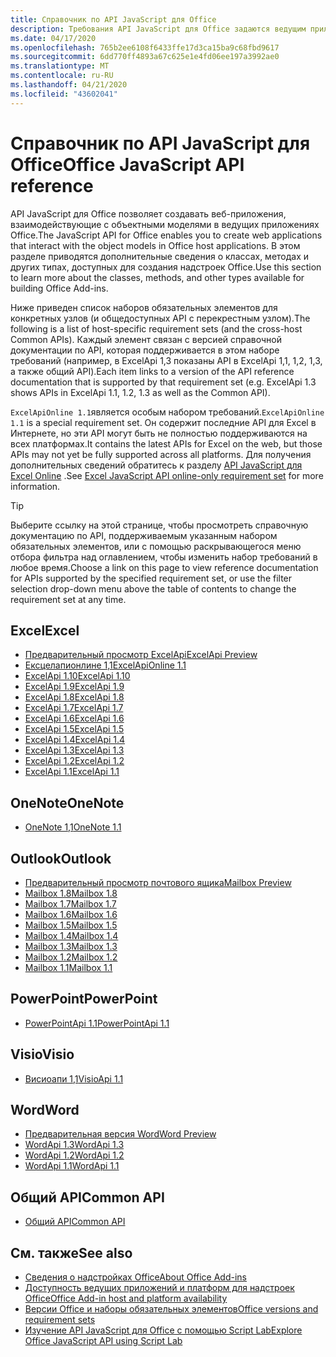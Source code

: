 ```yaml
---
title: Справочник по API JavaScript для Office
description: Требования API JavaScript для Office задаются ведущим приложением.
ms.date: 04/17/2020
ms.openlocfilehash: 765b2ee6108f6433ffe17d3ca15ba9c68fbd9617
ms.sourcegitcommit: 6dd770ff4893a67c625e1e4fd06ee197a3992ae0
ms.translationtype: MT
ms.contentlocale: ru-RU
ms.lasthandoff: 04/21/2020
ms.locfileid: "43602041"
---
```

# <a name="office-javascript-api-reference"></a><span data-ttu-id="13596-103">Справочник по API JavaScript для Office</span><span class="sxs-lookup"><span data-stu-id="13596-103">Office JavaScript API reference</span></span>

<span data-ttu-id="13596-104">API JavaScript для Office позволяет создавать веб-приложения, взаимодействующие с объектными моделями в ведущих приложениях Office.</span><span class="sxs-lookup"><span data-stu-id="13596-104">The JavaScript API for Office enables you to create web applications that interact with the object models in Office host applications.</span></span> <span data-ttu-id="13596-105">В этом разделе приводятся дополнительные сведения о классах, методах и других типах, доступных для создания надстроек Office.</span><span class="sxs-lookup"><span data-stu-id="13596-105">Use this section to learn more about the classes, methods, and other types available for building Office Add-ins.</span></span>

<span data-ttu-id="13596-106">Ниже приведен список наборов обязательных элементов для конкретных узлов (и общедоступных API с перекрестным узлом).</span><span class="sxs-lookup"><span data-stu-id="13596-106">The following is a list of host-specific requirement sets (and the cross-host Common APIs).</span></span> <span data-ttu-id="13596-107">Каждый элемент связан с версией справочной документации по API, которая поддерживается в этом наборе требований (например, в ExcelApi 1,3 показаны API в ExcelApi 1,1, 1,2, 1,3, а также общий API).</span><span class="sxs-lookup"><span data-stu-id="13596-107">Each item links to a version of the API reference documentation that is supported by that requirement set (e.g. ExcelApi 1.3 shows APIs in ExcelApi 1.1, 1.2, 1.3 as well as the Common API).</span></span>

<span data-ttu-id="13596-108">`ExcelApiOnline 1.1`является особым набором требований.</span><span class="sxs-lookup"><span data-stu-id="13596-108">`ExcelApiOnline 1.1` is a special requirement set.</span></span> <span data-ttu-id="13596-109">Он содержит последние API для Excel в Интернете, но эти API могут быть не полностью поддерживаются на всех платформах.</span><span class="sxs-lookup"><span data-stu-id="13596-109">It contains the latest APIs for Excel on the web, but those APIs may not yet be fully supported across all platforms.</span></span> <span data-ttu-id="13596-110">Для получения дополнительных сведений обратитесь к разделу [API JavaScript для Excel Online](/office/dev/add-ins/reference/requirement-sets/excel-api-online-requirement-set) .</span><span class="sxs-lookup"><span data-stu-id="13596-110">See [Excel JavaScript API online-only requirement set](/office/dev/add-ins/reference/requirement-sets/excel-api-online-requirement-set) for more information.</span></span>

> [!TIP]
> <span data-ttu-id="13596-111">Выберите ссылку на этой странице, чтобы просмотреть справочную документацию по API, поддерживаемым указанным набором обязательных элементов, или с помощью раскрывающегося меню отбора фильтра над оглавлением, чтобы изменить набор требований в любое время.</span><span class="sxs-lookup"><span data-stu-id="13596-111">Choose a link on this page to view reference documentation for APIs supported by the specified requirement set, or use the filter selection drop-down menu above the table of contents to change the requirement set at any time.</span></span>

## <a name="excel"></a><span data-ttu-id="13596-112">Excel</span><span class="sxs-lookup"><span data-stu-id="13596-112">Excel</span></span>

- [<span data-ttu-id="13596-113">Предварительный просмотр ExcelApi</span><span class="sxs-lookup"><span data-stu-id="13596-113">ExcelApi Preview</span></span>](/javascript/api/excel?view=excel-js-preview)
- [<span data-ttu-id="13596-114">Ексцелапионлине 1,1</span><span class="sxs-lookup"><span data-stu-id="13596-114">ExcelApiOnline 1.1</span></span>](/javascript/api/excel?view=excel-js-online)
- [<span data-ttu-id="13596-115">ExcelApi 1.10</span><span class="sxs-lookup"><span data-stu-id="13596-115">ExcelApi 1.10</span></span>](/javascript/api/excel?view=excel-js-1.10)
- [<span data-ttu-id="13596-116">ExcelApi 1.9</span><span class="sxs-lookup"><span data-stu-id="13596-116">ExcelApi 1.9</span></span>](/javascript/api/excel?view=excel-js-1.9)
- [<span data-ttu-id="13596-117">ExcelApi 1.8</span><span class="sxs-lookup"><span data-stu-id="13596-117">ExcelApi 1.8</span></span>](/javascript/api/excel?view=excel-js-1.8)
- [<span data-ttu-id="13596-118">ExcelApi 1.7</span><span class="sxs-lookup"><span data-stu-id="13596-118">ExcelApi 1.7</span></span>](/javascript/api/excel?view=excel-js-1.7)
- [<span data-ttu-id="13596-119">ExcelApi 1.6</span><span class="sxs-lookup"><span data-stu-id="13596-119">ExcelApi 1.6</span></span>](/javascript/api/excel?view=excel-js-1.6)
- [<span data-ttu-id="13596-120">ExcelApi 1.5</span><span class="sxs-lookup"><span data-stu-id="13596-120">ExcelApi 1.5</span></span>](/javascript/api/excel?view=excel-js-1.5)
- [<span data-ttu-id="13596-121">ExcelApi 1.4</span><span class="sxs-lookup"><span data-stu-id="13596-121">ExcelApi 1.4</span></span>](/javascript/api/excel?view=excel-js-1.4)
- [<span data-ttu-id="13596-122">ExcelApi 1.3</span><span class="sxs-lookup"><span data-stu-id="13596-122">ExcelApi 1.3</span></span>](/javascript/api/excel?view=excel-js-1.3)
- [<span data-ttu-id="13596-123">ExcelApi 1.2</span><span class="sxs-lookup"><span data-stu-id="13596-123">ExcelApi 1.2</span></span>](/javascript/api/excel?view=excel-js-1.2)
- [<span data-ttu-id="13596-124">ExcelApi 1.1</span><span class="sxs-lookup"><span data-stu-id="13596-124">ExcelApi 1.1</span></span>](/javascript/api/excel?view=excel-js-1.1)

## <a name="onenote"></a><span data-ttu-id="13596-125">OneNote</span><span class="sxs-lookup"><span data-stu-id="13596-125">OneNote</span></span>

- [<span data-ttu-id="13596-126">OneNote 1,1</span><span class="sxs-lookup"><span data-stu-id="13596-126">OneNote 1.1</span></span>](/javascript/api/onenote?view=onenote-js-1.1)

## <a name="outlook"></a><span data-ttu-id="13596-127">Outlook</span><span class="sxs-lookup"><span data-stu-id="13596-127">Outlook</span></span>

- [<span data-ttu-id="13596-128">Предварительный просмотр почтового ящика</span><span class="sxs-lookup"><span data-stu-id="13596-128">Mailbox Preview</span></span>](/javascript/api/outlook?view=outlook-js-preview)
- [<span data-ttu-id="13596-129">Mailbox 1.8</span><span class="sxs-lookup"><span data-stu-id="13596-129">Mailbox 1.8</span></span>](/javascript/api/outlook?view=outlook-js-1.8)
- [<span data-ttu-id="13596-130">Mailbox 1.7</span><span class="sxs-lookup"><span data-stu-id="13596-130">Mailbox 1.7</span></span>](/javascript/api/outlook?view=outlook-js-1.7)
- [<span data-ttu-id="13596-131">Mailbox 1.6</span><span class="sxs-lookup"><span data-stu-id="13596-131">Mailbox 1.6</span></span>](/javascript/api/outlook?view=outlook-js-1.6)
- [<span data-ttu-id="13596-132">Mailbox 1.5</span><span class="sxs-lookup"><span data-stu-id="13596-132">Mailbox 1.5</span></span>](/javascript/api/outlook?view=outlook-js-1.5)
- [<span data-ttu-id="13596-133">Mailbox 1.4</span><span class="sxs-lookup"><span data-stu-id="13596-133">Mailbox 1.4</span></span>](/javascript/api/outlook?view=outlook-js-1.4)
- [<span data-ttu-id="13596-134">Mailbox 1.3</span><span class="sxs-lookup"><span data-stu-id="13596-134">Mailbox 1.3</span></span>](/javascript/api/outlook?view=outlook-js-1.3)
- [<span data-ttu-id="13596-135">Mailbox 1.2</span><span class="sxs-lookup"><span data-stu-id="13596-135">Mailbox 1.2</span></span>](/javascript/api/outlook?view=outlook-js-1.2)
- [<span data-ttu-id="13596-136">Mailbox 1.1</span><span class="sxs-lookup"><span data-stu-id="13596-136">Mailbox 1.1</span></span>](/javascript/api/outlook?view=outlook-js-1.1)

## <a name="powerpoint"></a><span data-ttu-id="13596-137">PowerPoint</span><span class="sxs-lookup"><span data-stu-id="13596-137">PowerPoint</span></span>

- [<span data-ttu-id="13596-138">PowerPointApi 1.1</span><span class="sxs-lookup"><span data-stu-id="13596-138">PowerPointApi 1.1</span></span>](/javascript/api/powerpoint?view=powerpoint-js-1.1)

## <a name="visio"></a><span data-ttu-id="13596-139">Visio</span><span class="sxs-lookup"><span data-stu-id="13596-139">Visio</span></span>

- [<span data-ttu-id="13596-140">Висиоапи 1,1</span><span class="sxs-lookup"><span data-stu-id="13596-140">VisioApi 1.1</span></span>](/javascript/api/visio?view=visio-js-1.1)

## <a name="word"></a><span data-ttu-id="13596-141">Word</span><span class="sxs-lookup"><span data-stu-id="13596-141">Word</span></span>

- [<span data-ttu-id="13596-142">Предварительная версия Word</span><span class="sxs-lookup"><span data-stu-id="13596-142">Word Preview</span></span>](/javascript/api/word?view=word-js-preview)
- [<span data-ttu-id="13596-143">WordApi 1.3</span><span class="sxs-lookup"><span data-stu-id="13596-143">WordApi 1.3</span></span>](/javascript/api/word?view=word-js-1.3)
- [<span data-ttu-id="13596-144">WordApi 1.2</span><span class="sxs-lookup"><span data-stu-id="13596-144">WordApi 1.2</span></span>](/javascript/api/word?view=word-js-1.2)
- [<span data-ttu-id="13596-145">WordApi 1.1</span><span class="sxs-lookup"><span data-stu-id="13596-145">WordApi 1.1</span></span>](/javascript/api/word?view=word-js-1.1)

## <a name="common-api"></a><span data-ttu-id="13596-146">Общий API</span><span class="sxs-lookup"><span data-stu-id="13596-146">Common API</span></span>

- [<span data-ttu-id="13596-147">Общий API</span><span class="sxs-lookup"><span data-stu-id="13596-147">Common API</span></span>](/javascript/api/office?view=common-js)

## <a name="see-also"></a><span data-ttu-id="13596-148">См. также</span><span class="sxs-lookup"><span data-stu-id="13596-148">See also</span></span>

- [<span data-ttu-id="13596-149">Сведения о надстройках Office</span><span class="sxs-lookup"><span data-stu-id="13596-149">About Office Add-ins</span></span>](/office/dev/add-ins/overview)
- [<span data-ttu-id="13596-150">Доступность ведущих приложений и платформ для надстроек Office</span><span class="sxs-lookup"><span data-stu-id="13596-150">Office Add-in host and platform availability</span></span>](/office/dev/add-ins/overview/office-add-in-availability)
- [<span data-ttu-id="13596-151">Версии Office и наборы обязательных элементов</span><span class="sxs-lookup"><span data-stu-id="13596-151">Office versions and requirement sets</span></span>](/office/dev/add-ins/develop/office-versions-and-requirement-sets)
- [<span data-ttu-id="13596-152">Изучение API JavaScript для Office с помощью Script Lab</span><span class="sxs-lookup"><span data-stu-id="13596-152">Explore Office JavaScript API using Script Lab</span></span>](/office/dev/add-ins/overview/explore-with-script-lab)
